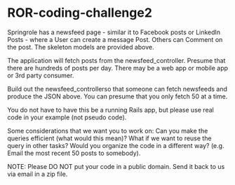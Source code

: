 # ROR-coding-challenge2

Springrole has a newsfeed page - similar it to Facebook posts or LinkedIn Posts - where a User can create a message Post. Others can Comment on the post. The skeleton models are provided above.

The application will fetch posts from the newsfeed_controller. Presume that there are hundreds of posts per day. There may be a web app or mobile app or 3rd party consumer.

Build out the newsfeed_controllerso that someone can fetch newsfeeds and produce the JSON above. You can presume that you only fetch 50 at a time.

You do not have to have this be a running Rails app, but please use real code in your example (not pseudo code).

Some considerations that we want you to work on:
Can you make the queries efficient (what would this mean)?
What if we want to reuse the query in other tasks? Would you organize the code in a different way? (e.g. Email the most recent 50 posts to somebody).

NOTE: Please DO NOT put your code in a public domain. Send it back to us via email in a zip file.
